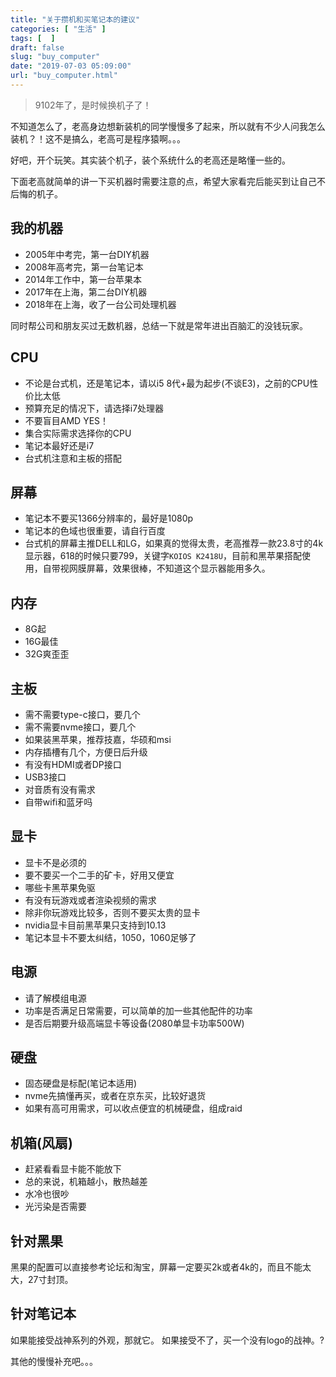 ```yaml
---
title: "关于攒机和买笔记本的建议"
categories: [ "生活" ]
tags: [  ]
draft: false
slug: "buy_computer"
date: "2019-07-03 05:09:00"
url: "buy_computer.html"
---
```


> 9102年了，是时候换机子了！

不知道怎么了，老高身边想新装机的同学慢慢多了起来，所以就有不少人问我怎么装机？！这不是搞么，老高可是程序猿啊。。。

好吧，开个玩笑。其实装个机子，装个系统什么的老高还是略懂一些的。


下面老高就简单的讲一下买机器时需要注意的点，希望大家看完后能买到让自己不后悔的机子。

<!--more-->


## 我的机器

 - 2005年中考完，第一台DIY机器
 - 2008年高考完，第一台笔记本
 - 2014年工作中，第一台苹果本
 - 2017年在上海，第二台DIY机器
 - 2018年在上海，收了一台公司处理机器

同时帮公司和朋友买过无数机器，总结一下就是常年进出百脑汇的没钱玩家。

## CPU

 - 不论是台式机，还是笔记本，请以i5 8代+最为起步(不谈E3)，之前的CPU性价比太低
 - 预算充足的情况下，请选择i7处理器
 - 不要盲目AMD YES！
 - 集合实际需求选择你的CPU
 - 笔记本最好还是i7
 - 台式机注意和主板的搭配

## 屏幕

 - 笔记本不要买1366分辨率的，最好是1080p
 - 笔记本的色域也很重要，请自行百度
 - 台式机的屏幕主推DELL和LG，如果真的觉得太贵，老高推荐一款23.8寸的4k显示器，618的时候只要799，关键字`KOIOS K2418U`，目前和黑苹果搭配使用，自带视网膜屏幕，效果很棒，不知道这个显示器能用多久。

## 内存

 - 8G起
 - 16G最佳
 - 32G爽歪歪

## 主板

 - 需不需要type-c接口，要几个
 - 需不需要nvme接口，要几个
 - 如果装黑苹果，推荐技嘉，华硕和msi
 - 内存插槽有几个，方便日后升级
 - 有没有HDMI或者DP接口
 - USB3接口
 - 对音质有没有需求
 - 自带wifi和蓝牙吗

## 显卡

 - 显卡不是必须的
 - 要不要买一个二手的矿卡，好用又便宜
 - 哪些卡黑苹果免驱
 - 有没有玩游戏或者渲染视频的需求
 - 除非你玩游戏比较多，否则不要买太贵的显卡
 - nvidia显卡目前黑苹果只支持到10.13
 - 笔记本显卡不要太纠结，1050，1060足够了

## 电源

 - 请了解模组电源
 - 功率是否满足日常需要，可以简单的加一些其他配件的功率
 - 是否后期要升级高端显卡等设备(2080单显卡功率500W)

## 硬盘

 - 固态硬盘是标配(笔记本适用)
 - nvme先搞懂再买，或者在京东买，比较好退货
 - 如果有高可用需求，可以收点便宜的机械硬盘，组成raid

## 机箱(风扇)

 - 赶紧看看显卡能不能放下
 - 总的来说，机箱越小，散热越差
 - 水冷也很吵
 - 光污染是否需要

## 针对黑果

黑果的配置可以直接参考论坛和淘宝，屏幕一定要买2k或者4k的，而且不能太大，27寸封顶。

## 针对笔记本

如果能接受战神系列的外观，那就它。
如果接受不了，买一个没有logo的战神。?



其他的慢慢补充吧。。。




